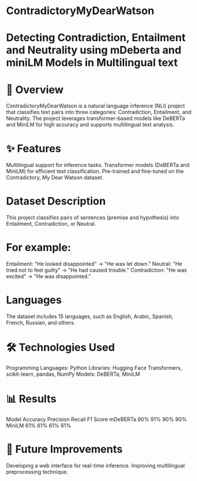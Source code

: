 # ContradictoryMyDearWatson
# Detecting Contradiction, Entailment and Neutrality using mDeberta and miniLM Models in Multilingual text 

# 📖 Overview
ContradictoryMyDearWatson is a natural language inference (NLI) project that classifies text pairs into three categories: Contradiction, Entailment, and Neutrality. 
The project leverages transformer-based models like DeBERTa and MiniLM for high accuracy and supports multilingual text analysis.

# ✨ Features
Multilingual support for inference tasks.
Transformer models (DeBERTa and MiniLM) for efficient text classification.
Pre-trained and fine-tuned on the Contradictory, My Dear Watson dataset.

# Dataset Description
This project classifies pairs of sentences (premise and hypothesis) into Entailment, Contradiction, or Neutral.
# For example:
Entailment: "He looked disappointed" → "He was let down."
Neutral: "He tried not to feel guilty" → "He had caused trouble."
Contradiction: "He was excited" → "He was disappointed."
# Languages
The dataset includes 15 languages, such as English, Arabic, Spanish, French, Russian, and others.

# 🛠️ Technologies Used
Programming Languages: Python
Libraries: Hugging Face Transformers, scikit-learn, pandas, NumPy
Models: DeBERTa, MiniLM

# 📊 Results
Model	    Accuracy	Precision	Recall	F1 Score
mDeBERTa	90%	      91%	      90%	    90%
MiniLM	  61%	      61%	      61%	    61%

# 📝 Future Improvements
Developing a web interface for real-time inference.
Improving multilingual preprocessing technique.
